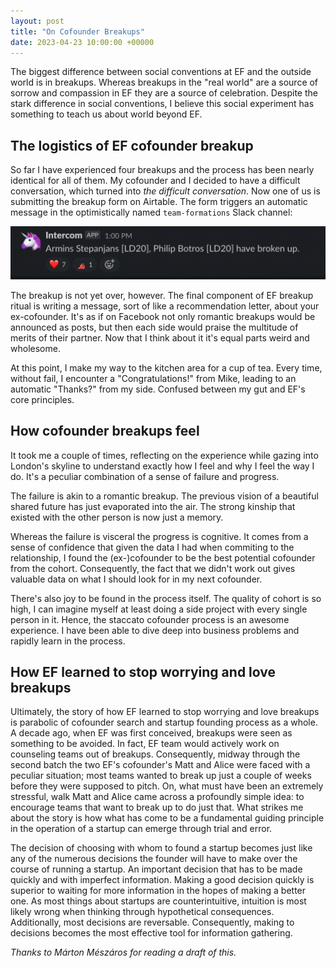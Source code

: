 ```yaml
---
layout: post
title: "On Cofounder Breakups"
date: 2023-04-23 10:00:00 +00000
---
```


The biggest difference between social conventions at EF and the outside world is in breakups.
Whereas breakups in the "real world" are a source of sorrow and compassion in EF they are a source of celebration.
Despite the stark difference in social conventions, I believe this social experiment has something to teach us about world beyond EF.

## The logistics of EF cofounder breakup

So far I have experienced four breakups and the process has been nearly identical for all of them.
My cofounder and I decided to have a difficult conversation, which turned into _the difficult conversation_.
Now one of us is submitting the breakup form on Airtable.
The form triggers an automatic message in the optimistically named `team-formations` Slack channel:

![Slack message reads: "Armins Stepanjans [LD20], Philip Botros [LD20] have broken up". it has 7 heart emoji and 1 fast parrot reaction](../assets/breakup/announcement.gif)

The breakup is not yet over, however.
The final component of EF breakup ritual is writing a message, sort of like a recommendation letter, about your ex-cofounder.
It's as if on Facebook not only romantic breakups would be announced as posts, but then each side would praise the multitude of merits of their partner.
Now that I think about it it's equal parts weird and wholesome.

At this point, I make my way to the kitchen area for a cup of tea.
Every time, without fail, I encounter a "Congratulations!" from Mike, leading to an automatic "Thanks?" from my side.
Confused between my gut and EF's core principles.

## How cofounder breakups feel

It took me a couple of times, reflecting on the experience while gazing into London's skyline to understand exactly how I feel and why I feel the way I do.
It's a peculiar combination of a sense of failure and progress.

The failure is akin to a romantic breakup.
The previous vision of a beautiful shared future has just evaporated into the air.
The strong kinship that existed with the other person is now just a memory.

Whereas the failure is visceral the progress is cognitive.
It comes from a sense of confidence that given the data I had when commiting to the relationship, I found the (ex-)cofounder to be the best potential cofounder from the cohort.
Consequently, the fact that we didn't work out gives valuable data on what I should look for in my next cofounder.

There's also joy to be found in the process itself.
The quality of cohort is so high, I can imagine myself at least doing a side project with every single person in it.
Hence, the staccato cofounder process is an awesome experience.
I have been able to dive deep into business problems and rapidly learn in the process.


## How EF learned to stop worrying and love breakups

Ultimately, the story of how EF learned to stop worrying and love breakups is parabolic of cofounder search and startup founding process as a whole.
A decade ago, when EF was first conceived, breakups were seen as something to be avoided.
In fact, EF team would actively work on counseling teams out of breakups.
Consequently, midway through the second batch the two EF's cofounder's Matt and Alice were faced with a peculiar situation;
most teams wanted to break up just a couple of weeks before they were supposed to pitch.
On, what must have been an extremely stressful, walk Matt and Alice came across a profoundly simple idea: to encourage teams that want to break up to do just that.
What strikes me about the story is how what has come to be a fundamental guiding principle in the operation of a startup can emerge through trial and error.

The decision of choosing with whom to found a startup becomes just like any of the numerous decisions the founder will have to make over the course of running a startup.
An important decision that has to be made quickly and with imperfect information.
Making a good decision quickly is superior to waiting for more information in the hopes of making a better one.
As most things about startups are counterintuitive, intuition is most likely wrong when thinking through hypothetical consequences.
Additionally, most decisions are reversable.
Consequently, making to decisions becomes the most effective tool for information gathering.

_Thanks to Márton Mészáros for reading a draft of this._
